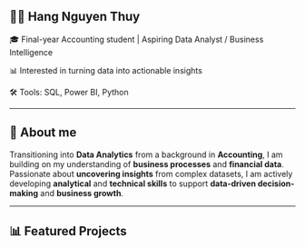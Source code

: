 ## 👩‍💻 Hang Nguyen Thuy
🎓 Final-year Accounting student | Aspiring Data Analyst / Business Intelligence

📊 Interested in turning data into actionable insights  

🛠️ Tools: SQL, Power BI, Python

-----
## 👋 About me

Transitioning into **Data Analytics** from a background in **Accounting**, I am building on my understanding of **business processes** and **financial data**. Passionate about **uncovering insights** from complex datasets, I am actively developing **analytical** and **technical skills** to support **data-driven decision-making** and **business growth**.

----
## 📊 Featured Projects
